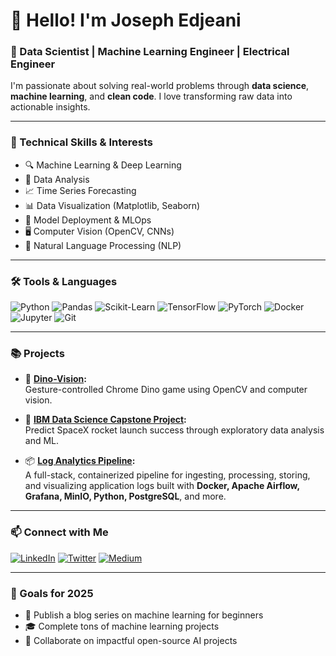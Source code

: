 # 👋 Hello! I'm Joseph Edjeani

### 🚀 Data Scientist | Machine Learning Engineer | Electrical Engineer

I'm passionate about solving real-world problems through **data science**, **machine learning**, and **clean code**. I love transforming raw data into actionable insights.

---

### 🧠 Technical Skills & Interests

- 🔍 Machine Learning & Deep Learning
- 🧮 Data Analysis
- 📈 Time Series Forecasting
- 📊 Data Visualization (Matplotlib, Seaborn)
- 🔧 Model Deployment & MLOps
- 🖥️ Computer Vision (OpenCV, CNNs)
- 🧠 Natural Language Processing (NLP)

---

### 🛠️ Tools & Languages

![Python](https://img.shields.io/badge/Python-3776AB?style=for-the-badge&logo=python&logoColor=white)
![Pandas](https://img.shields.io/badge/Pandas-150458?style=for-the-badge&logo=pandas&logoColor=white)
![Scikit-Learn](https://img.shields.io/badge/Scikit--Learn-F7931E?style=for-the-badge&logo=scikit-learn&logoColor=white)
![TensorFlow](https://img.shields.io/badge/TensorFlow-FF6F00?style=for-the-badge&logo=tensorflow&logoColor=white)
![PyTorch](https://img.shields.io/badge/PyTorch-EE4C2C?style=for-the-badge&logo=PyTorch&logoColor=white)
![Docker](https://img.shields.io/badge/Docker-2496ED?style=for-the-badge&logo=docker&logoColor=white)
![Jupyter](https://img.shields.io/badge/Jupyter-F37626?style=for-the-badge&logo=jupyter&logoColor=white)
![Git](https://img.shields.io/badge/Git-F05032?style=for-the-badge&logo=git&logoColor=white)

---

### 📚 Projects

- 🦖 **[Dino-Vision](https://github.com/josephed37/dino-vision):**  
  Gesture-controlled Chrome Dino game using OpenCV and computer vision.

- 🚀 **[IBM Data Science Capstone Project](https://github.com/josephed37/IBM-Data-Science-Capstone-Project):**  
  Predict SpaceX rocket launch success through exploratory data analysis and ML.

- 📦 **[Log Analytics Pipeline](https://gitlab.com/josephed/log-analytics-pipeline):**  
  A full-stack, containerized pipeline for ingesting, processing, storing, and visualizing application logs built with **Docker, Apache Airflow, Grafana, MinIO, Python, PostgreSQL**, and more.

---

### 📫 Connect with Me

[![LinkedIn](https://img.shields.io/badge/LinkedIn-blue?style=for-the-badge&logo=linkedin&logoColor=white)](https://www.linkedin.com/in/joseph-edjeani)
[![Twitter](https://img.shields.io/badge/Twitter-1DA1F2?style=for-the-badge&logo=twitter&logoColor=white)](https://twitter.com/)
[![Medium](https://img.shields.io/badge/Medium-black?style=for-the-badge&logo=medium&logoColor=white)](https://medium.com/)

---

### 🎯 Goals for 2025
- 📕 Publish a blog series on machine learning for beginners
- 🎓 Complete tons of machine learning projects
- 🤝 Collaborate on impactful open-source AI projects
